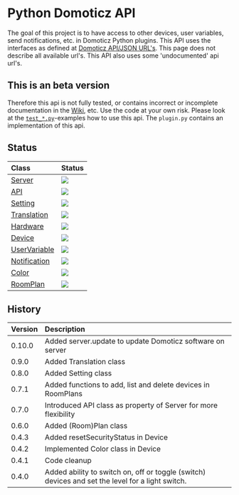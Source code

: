 # Python Domoticz API

The goal of this project is to have access to other devices, user variables, send notifications, etc. in Domoticz Python plugins.
This API uses the interfaces as defined at [Domoticz API/JSON URL's](https://www.domoticz.com/wiki/Domoticz_API/JSON_URL%27s). This page does not describe all available url's. This API also uses some 'undocumented' api url's.

## This is an beta version

Therefore this api is not fully tested, or contains incorrect or incomplete documentation in the [Wiki](https://github.com/Xorfor/Domoticz-API/wiki), etc.
Use the code at your own risk.
Please look at the [`test_*.py`](https://github.com/Xorfor/Domoticz-API/tree/master/DomoticzAPI/tests)-examples how to use this api. The `plugin.py` contains an implementation of this api.

## Status
| Class                                                                    | Status
| :---                                                                     | :---
| [Server](../../wiki/Server)             | <img src="https://img.shields.io/badge/Status-Stable-green.svg?style=flat-square" />
| [API](../../wiki/API)                   | <img src="https://img.shields.io/badge/Status-Stable-green.svg?style=flat-square" />
| [Setting](../../wiki/Setting)           | <img src="https://img.shields.io/badge/Status-Stable-green.svg?style=flat-square" />
| [Translation](../../wiki/Translation)   | <img src="https://img.shields.io/badge/Status-Stable-green.svg?style=flat-square" />
| [Hardware](../../wiki/Hardware)         | <img src="https://img.shields.io/badge/Status-Stable-green.svg?style=flat-square" />
| [Device](../../wiki/Device)             | <img src="https://img.shields.io/badge/Status-Stable-green.svg?style=flat-square" />
| [UserVariable](../../wiki/UserVariable) | <img src="https://img.shields.io/badge/Status-Stable-green.svg?style=flat-square" />
| [Notification](../../wiki/Notification) | <img src="https://img.shields.io/badge/Status-Stable-green.svg?style=flat-square" />
| [Color](../../wiki/Color)               | <img src="https://img.shields.io/badge/Status-Stable-green.svg?style=flat-square" />
| [RoomPlan](../../wiki/RoomPlan)         | <img src="https://img.shields.io/badge/Status-Stable-green.svg?style=flat-square" />

## History

| Version | Description
| :---    | :---
| 0.10.0  | Added server.update to update Domoticz software on server
| 0.9.0   | Added Translation class
| 0.8.0   | Added Setting class
| 0.7.1   | Added functions to add, list and delete devices in RoomPlans
| 0.7.0   | Introduced API class as property of Server for more flexibility
| 0.6.0   | Added (Room)Plan class
| 0.4.3   | Added resetSecurityStatus in Device
| 0.4.2   | Implemented Color class in Device
| 0.4.1   | Code cleanup
| 0.4.0   | Added ability to switch on, off or toggle (switch) devices and set the level for a light switch.

